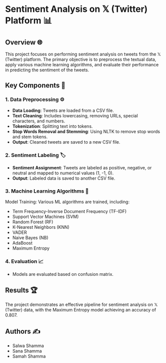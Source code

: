 
# Sentiment Analysis on 𝕏 (Twitter) Platform 📊

## Overview 🌐

This project focuses on performing sentiment analysis on tweets from the 𝕏 (Twitter) platform. The primary objective is to preprocess the textual data, apply various machine learning algorithms, and evaluate their performance in predicting the sentiment of the tweets.

## Key Components 🔑

### 1. Data Preprocessing ⚙️
- **Data Loading**: Tweets are loaded from a CSV file.
- **Text Cleaning**: Includes lowercasing, removing URLs, special characters, and numbers.
- **Tokenization**: Splitting text into tokens.
- **Stop Words Removal and Stemming**: Using NLTK to remove stop words and stem tokens.
- **Output**: Cleaned tweets are saved to a new CSV file.

### 2. Sentiment Labeling 🏷️
- **Sentiment Assignment**: Tweets are labeled as positive, negative, or neutral and mapped to numerical values (1, -1, 0).
- **Output**: Labeled data is saved to another CSV file.

### 3. Machine Learning Algorithms 🤖
Model Training: Various ML algorithms are trained, including:
  - Term Frequency-Inverse Document Frequency (TF-IDF)
  - Support Vector Machines (SVM)
  - Random Forest (RF)
  - K-Nearest Neighbors (KNN)
  - VADER
  - Naive Bayes (NB)
  - AdaBoost
  - Maximum Entropy

### 4. Evaluation 📈
  - Models are evaluated based on confusion matrix.

## Results 🏆
The project demonstrates an effective pipeline for sentiment analysis on 𝕏 (Twitter) data, with the Maximum Entropy model achieving an accuracy of 0.807.

## Authors ✍️
- Salwa Shamma
- Sana Shamma
- Samah Shamma
